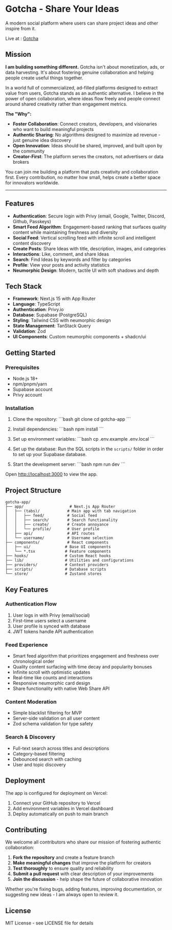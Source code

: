 # Gotcha - Share Your Ideas

A modern social platform where users can share project ideas and other inspire from it.  

Live at : [Gotcha](https://gotcha4.vercel.app/)

## Mission

**I am building something different.** Gotcha isn't about monetization, ads, or data harvesting. It's about fostering genuine collaboration and helping people create useful things together.

In a world full of commercialized, ad-filled platforms designed to extract value from users, Gotcha stands as an authentic alternative. I believe in the power of open collaboration, where ideas flow freely and people connect around shared creativity rather than engagement metrics.

**The "Why":**
- **Foster Collaboration**: Connect creators, developers, and visionaries who want to build meaningful projects
- **Authentic Sharing**: No algorithms designed to maximize ad revenue - just genuine idea discovery
- **Open Innovation**: Ideas should be shared, improved, and built upon by the community
- **Creator-First**: The platform serves the creators, not advertisers or data brokers

You can join me building a platform that puts creativity and collaboration first. Every contribution, no matter how small, helps create a better space for innovators worldwide.

--- 
 

## Features

- **Authentication**: Secure login with Privy (email, Google, Twitter, Discord, Github, Passkeys)
- **Smart Feed Algorithm**: Engagement-based ranking that surfaces quality content while maintaining freshness and diversity
- **Social Feed**: Vertical scrolling feed with infinite scroll and intelligent content discovery
- **Create Posts**: Share Ideas with title, description, images, and categories
- **Interactions**: Like, comment, and share Ideas
- **Search**: Find Ideas by keywords and filter by categories
- **Profile**: View your posts and activity statistics
- **Neumorphic Design**: Modern, tactile UI with soft shadows and depth

## Tech Stack

- **Framework**: Next.js 15 with App Router
- **Language**: TypeScript
- **Authentication**: Privy.io
- **Database**: Supabase (PostgreSQL)
- **Styling**: Tailwind CSS with neumorphic design
- **State Management**: TanStack Query
- **Validation**: Zod
- **UI Components**: Custom neumorphic components + shadcn/ui

## Getting Started

### Prerequisites

- Node.js 18+ 
- npm/pnpm/yarn
- Supabase account
- Privy account

### Installation

1. Clone the repository:
\`\`\`bash
git clone <repository-url>
cd gotcha-app
\`\`\`

2. Install dependencies:
\`\`\`bash
npm install
\`\`\`

3. Set up environment variables:
\`\`\`bash
cp .env.example .env.local
\`\`\`


1. Set up the database:
Run the SQL scripts in the `scripts/` folder in order to set up your Supabase database.

1. Start the development server:
\`\`\`bash
npm run dev
\`\`\`

Open [http://localhost:3000](http://localhost:3000) to view the app.

## Project Structure

```
gotcha-app/
├── app/                    # Next.js App Router
│   ├── (tabs)/            # Main app with tab navigation
│   │   ├── feed/          # Social feed
│   │   ├── search/        # Search functionality
│   │   ├── create/        # Create annoyance
│   │   └── profile/       # User profile
│   ├── api/               # API routes
│   └── username/          # Username selection
├── components/            # React components
│   ├── ui/               # Base UI components
│   └── *.tsx             # Feature components
├── hooks/                # Custom React hooks
├── lib/                  # Utilities and configurations
├── providers/            # Context providers
├── scripts/              # Database scripts
└── store/                # Zustand stores
```

## Key Features

### Authentication Flow
1. User logs in with Privy (email/social)
2. First-time users select a username
3. User profile is synced with database
4. JWT tokens handle API authentication

### Feed Experience
- Smart feed algorithm that prioritizes engagement and freshness over chronological order
- Quality content surfacing with time decay and popularity bonuses
- Infinite scroll with optimistic updates
- Real-time like counts and interactions
- Responsive neumorphic card design
- Share functionality with native Web Share API

### Content Moderation
- Simple blacklist filtering for MVP
- Server-side validation on all user content
- Zod schema validation for type safety

### Search & Discovery
- Full-text search across titles and descriptions
- Category-based filtering
- Debounced search with caching
- User and topic discovery

## Deployment

The app is configured for deployment on Vercel:

1. Connect your GitHub repository to Vercel
2. Add environment variables in Vercel dashboard
3. Deploy automatically on push to main branch

## Contributing

We welcome all contributors who share our mission of fostering authentic collaboration:

1. **Fork the repository** and create a feature branch
2. **Make meaningful changes** that improve the platform for creators
3. **Test thoroughly** to ensure quality and reliability
4. **Submit a pull request** with clear description of your improvements
5. **Join the discussion** - help shape the future of collaborative innovation

Whether you're fixing bugs, adding features, improving documentation, or suggesting new ideas - I am always open to review it.

## License

MIT License - see LICENSE file for details
